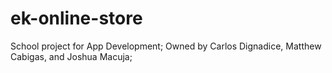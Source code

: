 # ek-online-store
School project for App Development;
Owned by Carlos Dignadice, Matthew Cabigas, and Joshua Macuja;
